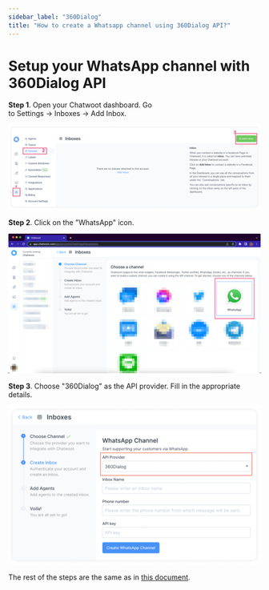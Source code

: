 ```yaml
---
sidebar_label: "360Dialog"
title: "How to create a Whatsapp channel using 360Dialog API?"
---
```


# Setup your WhatsApp channel with 360Dialog API

**Step 1**. Open your Chatwoot dashboard. Go to Settings → Inboxes → Add Inbox.

![dashboard](../images/whatsapp/adding-inbox-in-chatwoot.png)

**Step 2**. Click on the "WhatsApp" icon.

![Select Channel](../images/whatsapp/whatsapp-cloud/channel-select.png)

**Step 3**. Choose "360Dialog" as the API provider. Fill in the appropriate details.

![list_of_channels](../images/whatsapp/select-360dialog.png)

The rest of the steps are the same as in [this document](/docs/product/channels/whatsapp/twilio).
